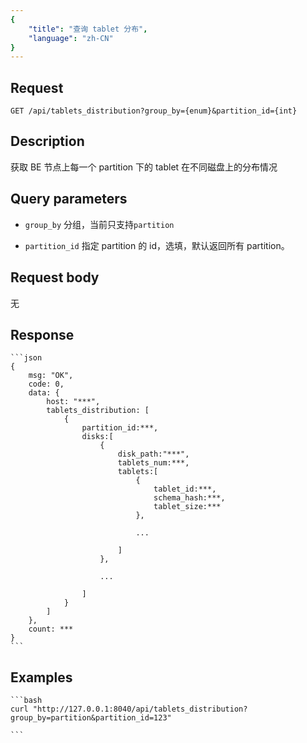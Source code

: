 ```yaml
---
{
    "title": "查询 tablet 分布",
    "language": "zh-CN"
}
---
```


<!-- 
Licensed to the Apache Software Foundation (ASF) under one
or more contributor license agreements.  See the NOTICE file
distributed with this work for additional information
regarding copyright ownership.  The ASF licenses this file
to you under the Apache License, Version 2.0 (the
"License"); you may not use this file except in compliance
with the License.  You may obtain a copy of the License at

  http://www.apache.org/licenses/LICENSE-2.0

Unless required by applicable law or agreed to in writing,
software distributed under the License is distributed on an
"AS IS" BASIS, WITHOUT WARRANTIES OR CONDITIONS OF ANY
KIND, either express or implied.  See the License for the
specific language governing permissions and limitations
under the License.
-->



## Request

`GET /api/tablets_distribution?group_by={enum}&partition_id={int}`

## Description

获取 BE 节点上每一个 partition 下的 tablet 在不同磁盘上的分布情况

## Query parameters

* `group_by`
    分组，当前只支持`partition`

* `partition_id`
    指定 partition 的 id，选填，默认返回所有 partition。

## Request body

无

## Response

    ```json
    {
        msg: "OK",
        code: 0,
        data: {
            host: "***",
            tablets_distribution: [
                {
                    partition_id:***,
                    disks:[
                        {
                            disk_path:"***",
                            tablets_num:***,
                            tablets:[
                                {
                                    tablet_id:***,
                                    schema_hash:***,
                                    tablet_size:***
                                },

                                ...

                            ]
                        },

                        ...

                    ]
                }
            ]
        },
        count: ***
    }
    ```
## Examples


    ```bash
    curl "http://127.0.0.1:8040/api/tablets_distribution?group_by=partition&partition_id=123"

    ```

